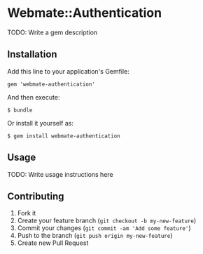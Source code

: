 # Webmate::Authentication

TODO: Write a gem description

## Installation

Add this line to your application's Gemfile:

    gem 'webmate-authentication'

And then execute:

    $ bundle

Or install it yourself as:

    $ gem install webmate-authentication

## Usage

TODO: Write usage instructions here

## Contributing

1. Fork it
2. Create your feature branch (`git checkout -b my-new-feature`)
3. Commit your changes (`git commit -am 'Add some feature'`)
4. Push to the branch (`git push origin my-new-feature`)
5. Create new Pull Request
